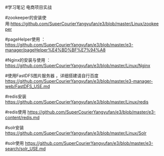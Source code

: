 #学习笔记
电商项目实战 


#zookeeper的安装使用:https://github.com/SuperCourierYangyufan/e3/blob/master/Linux/zookeeper

#pageHelper使用 ：https://github.com/SuperCourierYangyufan/e3/blob/master/e3-manager/pageHelper%E4%BD%BF%E7%94%A8
    
#Nginx的安装与使用 ：https://github.com/SuperCourierYangyufan/e3/blob/master/Linux/Nginx
    
#使用FastDFS图片服务器 ，详细搭建请自行百度
https://github.com/SuperCourierYangyufan/e3/blob/master/e3-manager-web/FastDFS_USE.md

#redis安装
https://github.com/SuperCourierYangyufan/e3/blob/master/Linux/redis

#redis使用
https://github.com/SuperCourierYangyufan/e3/blob/master/e3-content/redis.md

#solr安装
https://github.com/SuperCourierYangyufan/e3/blob/master/Linux/Solr

#solr使用
https://github.com/SuperCourierYangyufan/e3/blob/master/e3-search/solr_USE.md
